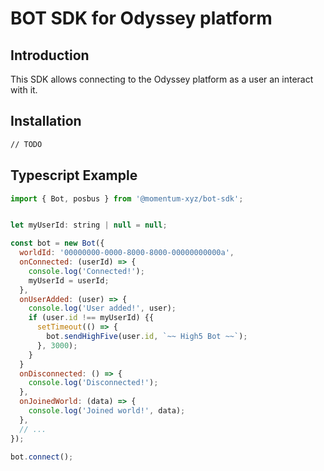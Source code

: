 # BOT SDK for Odyssey platform

## Introduction

This SDK allows connecting to the Odyssey platform as a user an interact with it.

## Installation

```bash
// TODO
```

## Typescript Example

```js
import { Bot, posbus } from '@momentum-xyz/bot-sdk';


let myUserId: string | null = null;

const bot = new Bot({
  worldId: '00000000-0000-8000-8000-00000000000a',
  onConnected: (userId) => {
    console.log('Connected!');
    myUserId = userId;
  },
  onUserAdded: (user) => {
    console.log('User added!', user);
    if (user.id !== myUserId) {{
      setTimeout(() => {
        bot.sendHighFive(user.id, `~~ High5 Bot ~~`);
      }, 3000);
    }
  }
  onDisconnected: () => {
    console.log('Disconnected!');
  },
  onJoinedWorld: (data) => {
    console.log('Joined world!', data);
  },
  // ...
});

bot.connect();
```
